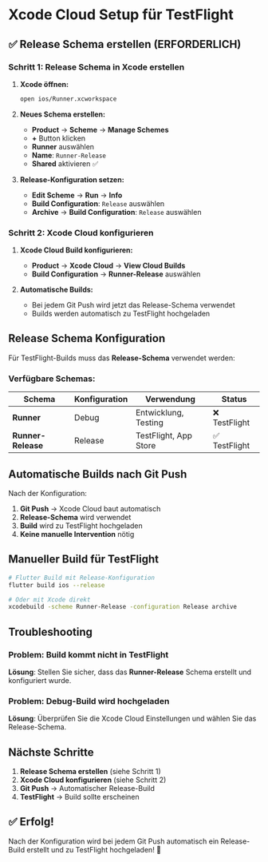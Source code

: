# Xcode Cloud Setup für TestFlight

## ✅ Release Schema erstellen (ERFORDERLICH)

### Schritt 1: Release Schema in Xcode erstellen

1. **Xcode öffnen:**

   ```bash
   open ios/Runner.xcworkspace
   ```

2. **Neues Schema erstellen:**

   - **Product** → **Scheme** → **Manage Schemes**
   - **+** Button klicken
   - **Runner** auswählen
   - **Name**: `Runner-Release`
   - **Shared** aktivieren ✅

3. **Release-Konfiguration setzen:**
   - **Edit Scheme** → **Run** → **Info**
   - **Build Configuration**: `Release` auswählen
   - **Archive** → **Build Configuration**: `Release` auswählen

### Schritt 2: Xcode Cloud konfigurieren

1. **Xcode Cloud Build konfigurieren:**

   - **Product** → **Xcode Cloud** → **View Cloud Builds**
   - **Build Configuration** → **Runner-Release** auswählen

2. **Automatische Builds:**
   - Bei jedem Git Push wird jetzt das Release-Schema verwendet
   - Builds werden automatisch zu TestFlight hochgeladen

## Release Schema Konfiguration

Für TestFlight-Builds muss das **Release-Schema** verwendet werden:

### Verfügbare Schemas:

| Schema             | Konfiguration | Verwendung            | Status        |
| ------------------ | ------------- | --------------------- | ------------- |
| **Runner**         | Debug         | Entwicklung, Testing  | ❌ TestFlight |
| **Runner-Release** | Release       | TestFlight, App Store | ✅ TestFlight |

## Automatische Builds nach Git Push

Nach der Konfiguration:

1. **Git Push** → Xcode Cloud baut automatisch
2. **Release-Schema** wird verwendet
3. **Build** wird zu TestFlight hochgeladen
4. **Keine manuelle Intervention** nötig

## Manueller Build für TestFlight

```bash
# Flutter Build mit Release-Konfiguration
flutter build ios --release

# Oder mit Xcode direkt
xcodebuild -scheme Runner-Release -configuration Release archive
```

## Troubleshooting

### Problem: Build kommt nicht in TestFlight

**Lösung**: Stellen Sie sicher, dass das **Runner-Release** Schema erstellt und konfiguriert wurde.

### Problem: Debug-Build wird hochgeladen

**Lösung**: Überprüfen Sie die Xcode Cloud Einstellungen und wählen Sie das Release-Schema.

## Nächste Schritte

1. **Release Schema erstellen** (siehe Schritt 1)
2. **Xcode Cloud konfigurieren** (siehe Schritt 2)
3. **Git Push** → Automatischer Release-Build
4. **TestFlight** → Build sollte erscheinen

## ✅ Erfolg!

Nach der Konfiguration wird bei jedem Git Push automatisch ein Release-Build erstellt und zu TestFlight hochgeladen! 🚀

